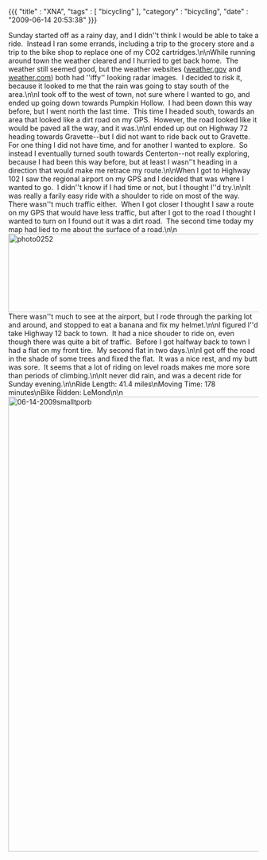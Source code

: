 {{{ "title" : "XNA", "tags" : [ "bicycling" ], "category" : "bicycling", "date" : "2009-06-14 20:53:38" }}}

Sunday started off as a rainy day, and I didn''t think I would be able to take a ride.  Instead I ran some errands, including a trip to the grocery store and a trip to the bike shop to replace one of my CO2 cartridges.\n\nWhile running around town the weather cleared and I hurried to get back home.  The weather still seemed good, but the weather websites (<a href="http://forecast.weather.gov/MapClick.php?CityName=Rogers&amp;state=AR&amp;site=TSA&amp;textField1=36.3312&amp;textField2=-94.1334" target="_blank">weather.gov</a> and <a href="http://www.weather.com/weather/map/interactive/USAR0485?from=36hour_map_large&amp;zoom=7&amp;interactiveMapLayer=radar" target="_blank">weather.com</a>) both had ''iffy'' looking radar images.  I decided to risk it, because it looked to me that the rain was going to stay south of the area.\n\nI took off to the west of town, not sure where I wanted to go, and ended up going down towards Pumpkin Hollow.  I had been down this way before, but I went north the last time.  This time I headed south, towards an area that looked like a dirt road on my GPS.  However, the road looked like it would be paved all the way, and it was.\n\nI ended up out on Highway 72 heading towards Gravette--but I did not want to ride back out to Gravette.  For one thing I did not have time, and for another I wanted to explore.  So instead I eventually turned south towards Centerton--not really exploring, because I had been this way before, but at least I wasn''t heading in a direction that would make me retrace my route.\n\nWhen I got to Highway 102 I saw the regional airport on my GPS and I decided that was where I wanted to go.  I didn''t know if I had time or not, but I thought I''d try.\n\nIt was really a farily easy ride with a shoulder to ride on most of the way.  There wasn''t much traffic either.  When I got closer I thought I saw a route on my GPS that would have less traffic, but after I got to the road I thought I wanted to turn on I found out it was a dirt road.  The second time today my map had lied to me about the surface of a road.\n\n<a href="http://mark-ott.info/wordpress/wp-content/uploads/2009/06/photo0252.jpg"><img class="alignleft size-full wp-image-184" title="photo0252" src="http://mark-ott.info/wordpress/wp-content/uploads/2009/06/photo0252.jpg" alt="photo0252" width="600" height="158" /></a>There wasn''t much to see at the airport, but I rode through the parking lot and around, and stopped to eat a banana and fix my helmet.\n\nI figured I''d take Highway 12 back to town.  It had a nice shouder to ride on, even though there was quite a bit of traffic.  Before I got halfway back to town I had a flat on my front tire.  My second flat in two days.\n\nI got off the road in the shade of some trees and fixed the flat.  It was a nice rest, and my butt was sore.  It seems that a lot of riding on level roads makes me more sore than periods of climbing.\n\nIt never did rain, and was a decent ride for Sunday evening.\n\nRide Length: 41.4 miles\nMoving Time: 178 minutes\nBike Ridden: LeMond\n\n<a href="http://mark-ott.info/pictures/06-14-2009.tpo.rb.jpg"><img class="alignleft size-full wp-image-181" title="06-14-2009smalltporb" src="http://mark-ott.info/wordpress/wp-content/uploads/2009/06/06-14-2009smalltporb.jpg" alt="06-14-2009smalltporb" width="1000" height="916" /></a>
